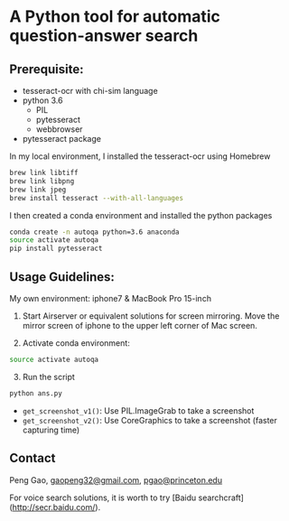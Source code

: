 # A Python tool for automatic question-answer search


## Prerequisite:

* tesseract-ocr with chi-sim language
* python 3.6
	* PIL
	* pytesseract
	* webbrowser
* pytesseract package

In my local environment, I installed the tesseract-ocr using Homebrew

```bash
brew link libtiff
brew link libpng
brew link jpeg
brew install tesseract --with-all-languages
```

I then created a conda environment and installed the python packages

```bash
conda create -n autoqa python=3.6 anaconda
source activate autoqa
pip install pytesseract
```


## Usage Guidelines:

My own environment: iphone7 & MacBook Pro 15-inch

1. Start Airserver or equivalent solutions for screen mirroring. Move the mirror screen of iphone to the upper left corner of Mac screen.

2. Activate conda environment: 

```bash
source activate autoqa
```

3. Run the script
	
```bash
python ans.py
```

* ```get_screenshot_v1()```: Use PIL.ImageGrab to take a screenshot
* ```get_screenshot_v2()```: Use CoreGraphics to take a screenshot (faster capturing time)


## Contact
Peng Gao, <gaopeng32@gmail.com>, <pgao@princeton.edu>

For voice search solutions, it is worth to try [Baidu searchcraft] (http://secr.baidu.com/).